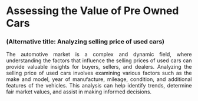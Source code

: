 # Assessing the Value of Pre Owned Cars
### (Alternative title: Analyzing selling price of used cars)

<p align=justify>The automotive market is a complex and dynamic field, where understanding the factors that influence the selling prices of used cars can provide valuable insights for buyers, sellers, and dealers. Analyzing the selling price of used cars involves examining various factors such as the make and model, year of manufacture, mileage, condition, and additional features of the vehicles. This analysis can help identify trends, determine fair market values, and assist in making informed decisions.</p>
